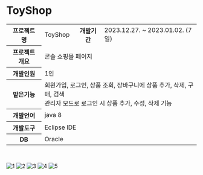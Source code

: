 
# ToyShop
<table>
    <tr>
        <th>프로젝트 명</th>
        <td>ToyShop</td>
        <th>개발기간</th>
        <td>2023.12.27. ~ 2023.01.02. (7일)</td>
    </tr>
    <tr>
        <th>프로젝트 개요</th>
        <td colspan="3"> 콘솔 쇼핑몰 페이지</td>
    </tr>
    <tr>
        <th>개발인원</th>
        <td colspan="3"> 1인 </td>
    </tr>
    <tr>
        <th>맡은기능</th>
        <td colspan="3"> 회원가입, 로그인, 상품 조회, 장바구니에 상품 추가, 삭제, 구매, 검색<br/> 관리자 모드로 로그인 시 상품 추가, 수정, 삭제 기능 </td>
    </tr>
    <tr>
        <th>개발언어</th>
        <td colspan="3"> java 8</td>
    </tr>
    <tr>
        <th>개발도구</th>
        <td colspan="3">Eclipse IDE</td>
    </tr>
     <tr>
        <th>DB</th>
        <td colspan="3">Oracle</td>
    </tr>
</table>
<br/>

![1](https://github.com/user-attachments/assets/43a2c74f-f133-42d7-a73b-089bacf4a9b6)
![2](https://github.com/user-attachments/assets/20908dfd-00d2-40a3-9a16-779dfc4a9b66)
![3](https://github.com/user-attachments/assets/e2818ae8-dadd-4159-814f-e11dc76160d1)
![4](https://github.com/user-attachments/assets/63d40385-0144-4bbf-933b-e574a9acec8d)
![5](https://github.com/user-attachments/assets/3631fc61-06d5-4c52-bb4d-9ed479b52552)
